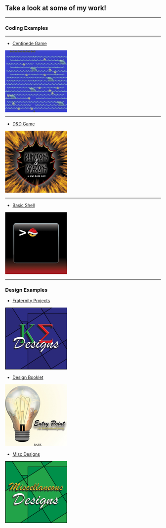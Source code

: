 ## Take a look at some of my work!

---

### Coding Examples

---

- [Centipede Game](https://github.com/ClarkRabe/Centipede-Game)
<img src="images/centipedeGame.JPG?raw=true" height="200" width="200" align="middle"/>

---
- [D&D Game](https://github.com/ClarkRabe/Dungeon-Game)
<img src="images/dndimg.jpg?raw=true" height="200" width="200"/>

---
- [Basic Shell](https://github.com/ClarkRabe/Basic_Shell)
<img src="images/shellimg.jpg?raw=true" height="200" width="200"/>

---

### Design Examples

- [Fraternity Projects](https://github.com/ClarkRabe/Fraternity_Designs)
<img src="images/ke_cover.jpg?raw=true" height="200" width="200"/>

- [Design Booklet](/pdf/desn216_final-booklet_120919_v2_CR.pdf)
<img src="images/project_cover.jpg?raw=true" height="200" width="200"/>

- [Misc Designs](https://github.com/ClarkRabe/Misc_Designs)
<img src="images/misc_cover.jpg?raw=true" height="200" width="200"/>





